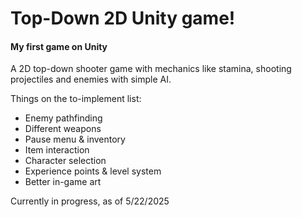 # Top-Down 2D Unity game!

#### My first game on Unity

A 2D top-down shooter game with mechanics like stamina, shooting projectiles and enemies with simple AI.

Things on the to-implement list:
+ Enemy pathfinding
+ Different weapons
+ Pause menu & inventory
+ Item interaction
+ Character selection
+ Experience points & level system
+ Better in-game art


Currently in progress, as of 5/22/2025

